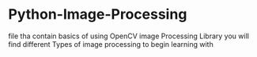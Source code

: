# Python-Image-Processing
file tha contain basics of using OpenCV image Processing Library
you will find different Types of image processing to begin learning with 
